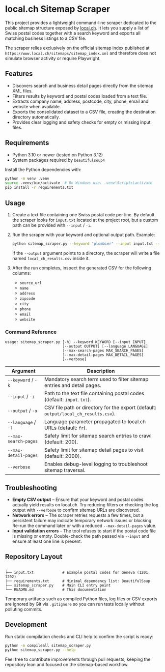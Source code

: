 # local.ch Sitemap Scraper

This project provides a lightweight command-line scraper dedicated to the
public sitemap structure exposed by [local.ch](https://www.local.ch/). It
lets you supply a list of Swiss postal codes together with a search keyword
and exports all matching business listings to a CSV file.

The scraper relies exclusively on the official sitemap index published at
`https://www.local.ch/sitemaps/sitemap_index.xml` and therefore does not
simulate browser activity or require Playwright.

## Features

- Discovers search and business detail pages directly from the sitemap XML
  files.
- Filters results by keyword and postal codes loaded from a text file.
- Extracts company name, address, postcode, city, phone, email and website
  when available.
- Exports the consolidated dataset to a CSV file, creating the destination
  directory automatically.
- Provides clear logging and safety checks for empty or missing input files.

## Requirements

- Python 3.10 or newer (tested on Python 3.12)
- System packages required by `beautifulsoup4`

Install the Python dependencies with:

```bash
python -m venv .venv
source .venv/bin/activate  # On Windows use: .venv\Scripts\activate
pip install -r requirements.txt
```

## Usage

1. Create a text file containing one Swiss postal code per line. By default
   the scraper looks for `input.txt` located at the project root, but a
   custom path can be provided with `--input` / `-i`.
2. Run the scraper with your keyword and optional output path. Example:

   ```bash
   python sitemap_scraper.py --keyword "plombier" --input input.txt --output output/plombiers_geneve.csv
   ```

   If the `--output` argument points to a directory, the scraper will write a
   file named `local_ch_results.csv` inside it.

3. After the run completes, inspect the generated CSV for the following
   columns:

   - `source_url`
   - `name`
   - `address`
   - `zipcode`
   - `city`
   - `phone`
   - `email`
   - `website`

### Command Reference

```
usage: sitemap_scraper.py [-h] --keyword KEYWORD [--input INPUT]
                          [--output OUTPUT] [--language LANGUAGE]
                          [--max-search-pages MAX_SEARCH_PAGES]
                          [--max-detail-pages MAX_DETAIL_PAGES]
                          [--verbose]
```

| Argument | Description |
| --- | --- |
| `--keyword` / `-k` | Mandatory search term used to filter sitemap entries and detail pages. |
| `--input` / `-i` | Path to the text file containing postal codes (default: `input.txt`). |
| `--output` / `-o` | CSV file path or directory for the export (default: `output/local_ch_results.csv`). |
| `--language` / `-l` | Language parameter propagated to local.ch URLs (default: `fr`). |
| `--max-search-pages` | Safety limit for sitemap search entries to crawl (default: 200). |
| `--max-detail-pages` | Safety limit for sitemap detail pages to visit (default: 2000). |
| `--verbose` | Enables debug-level logging to troubleshoot sitemap traversal. |

## Troubleshooting

- **Empty CSV output** – Ensure that your keyword and postal codes actually
  yield results on local.ch. Try reducing filters or checking the log output
  with `--verbose` to confirm sitemap URLs are discovered.
- **Network errors** – The scraper retries requests a few times, but a
  persistent failure may indicate temporary network issues or blocking.
  Re-run the command later or with a reduced `--max-detail-pages` value.
- **Input validation errors** – The tool refuses to start if the postal code
  file is missing or empty. Double-check the path passed via `--input` and
  ensure at least one line is present.

## Repository Layout

```
.
├── input.txt             # Example postal codes for Geneva (1201, 1202)
├── requirements.txt      # Minimal dependency list: BeautifulSoup
├── sitemap_scraper.py    # Main CLI entry point
└── README.md             # This documentation
```

Temporary artifacts such as compiled Python files, log files or CSV exports
are ignored by Git via `.gitignore` so you can run tests locally without
polluting commits.

## Development

Run static compilation checks and CLI help to confirm the script is ready:

```bash
python -m compileall sitemap_scraper.py
python sitemap_scraper.py --help
```

Feel free to contribute improvements through pull requests, keeping the
repository lean and focused on the sitemap-based workflow.
